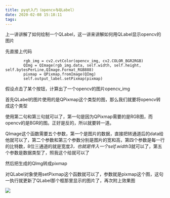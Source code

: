 ```yaml
---
title: pyqt入门（opencv与QLabel）
date: 2020-02-08 15:18:11
tags:
---
```

上一讲讲解了如何绘制一个QLabel，这一讲来讲解如何用QLabel显示opencv的图片

先直接上代码

    
    
            rgb_img = cv2.cvtColor(opencv_img, cv2.COLOR_BGR2RGB)                                          
            QImg = QImage(rgb_img.data, self.width, self.height, self.bytesPerLine,QImage.Format_RGB888)
            pixmap = QPixmap.fromImage(QImg)
            self.output_label.setPixmap(pixmap)

假设点击了某个按钮，计算出了一个opencv的图片opencv_img

首先QLabel的图片使用的是QPixmap这个类型的图，那么我们就要将opencv转成这个类型

使用第二句和第三句就可以了，第一句是因为QPixmap需要的是RGB图，而opencv的是BGR的图。正好是反的，所以就要转一道。

QImage这个函数需要五个参数，第一个是图片的数据，直接把转通道后的data给他就可以了，第二个参数和第三个参数分别是图片的宽和高，第四个参数是每一行的比特数，8位三通道的就是宽度*3，也就是传入一个self.width*3就可以了，第五个参数是数据类型了，照我这个给就可以了

然后把生成的QImg转成pixmap

对QLabel对象使用setPixmap这个函数就可以了，参数就是pixmap这个图，这句一执行就更新了QLabel那个框那里显示的图片了，再次附上效果图

![](0.png)  

